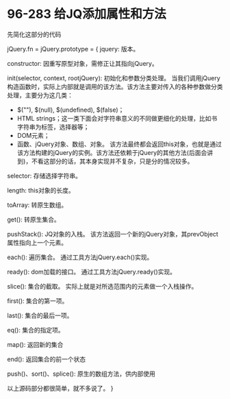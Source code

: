 # 96-283 给JQ添加属性和方法
先简化这部分的代码

jQuery.fn = jQuery.prototype = {
  jquery: 版本。

  constructor: 因重写原型对象，需修正让其指向jQuery。

  init(selector, context, rootjQuery): 初始化和参数分类处理。
  当我们调用jQuery构造函数时，实际上内部就是调用的该方法。该方法主要对传入的各种参数做分类处理，主要分为这几类：
  - $(""), $(null), $(undefined), $(false)；
  - HTML strings；这一类下面会对字符串意义的不同做更细化的处理，比如书字符串为标签，选择器等；
  - DOM元素；
  - 函数、jQuery对象、数组、对象。
  该方法最终都会返回this对象，也就是通过该方法构建的jQuery的实例。该方法还依赖于jQuery的其他方法(后面会讲到)，不看这部分的话，其本身实现并不复杂，只是分的情况较多。

  selector: 存储选择字符串。

  length: this对象的长度。

  toArray: 转原生数组。

  get(): 转原生集合。

  pushStack(): JQ对象的入栈。
  该方法返回一个新的jQuery对象，其prevObject属性指向上一个元素。

  each(): 遍历集合。
  通过工具方法jQuery.each()实现。

  ready(): dom加载的接口。
  通过工具方法jQuery.ready()实现。
 
  slice(): 集合的截取。
  实际上就是对所选范围内的元素做一个入栈操作。

  first(): 集合的第一项。

  last(): 集合的最后一项。

  eq(): 集合的指定项。

  map(): 返回新的集合

  end(): 返回集合的前一个状态

  push()、sort()、splice(): 原生的数组方法，供内部使用

  以上源码部分都很简单，就不多说了。
}

